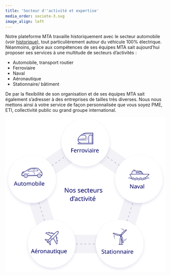 ```yaml
---
title: 'Secteur d''activité et expertise'
media_order: societe-3.svg
image_align: left
---
```


Notre plateforme MTA travaille historiquement avec le secteur automobile (voir [historique](#historique)), tout particulièrement autour du véhicule 100% électrique. Néanmoins, grâce aux compétences de ses équipes MTA sait aujourd’hui proposer ses services à une multitude de secteurs d’activités :
* Automobile, transport routier
* Ferroviaire
* Naval
* Aéronautique
* Stationnaire/ bâtiment

De par la flexibilité de son organisation et de ses équipes MTA sait également s’adresser à des entreprises de tailles très diverses. Nous nous mettons ainsi à votre service de façon personnalisée que vous soyez PME, ETI, collectivité public ou grand groupe international.

![](societe-3.svg)